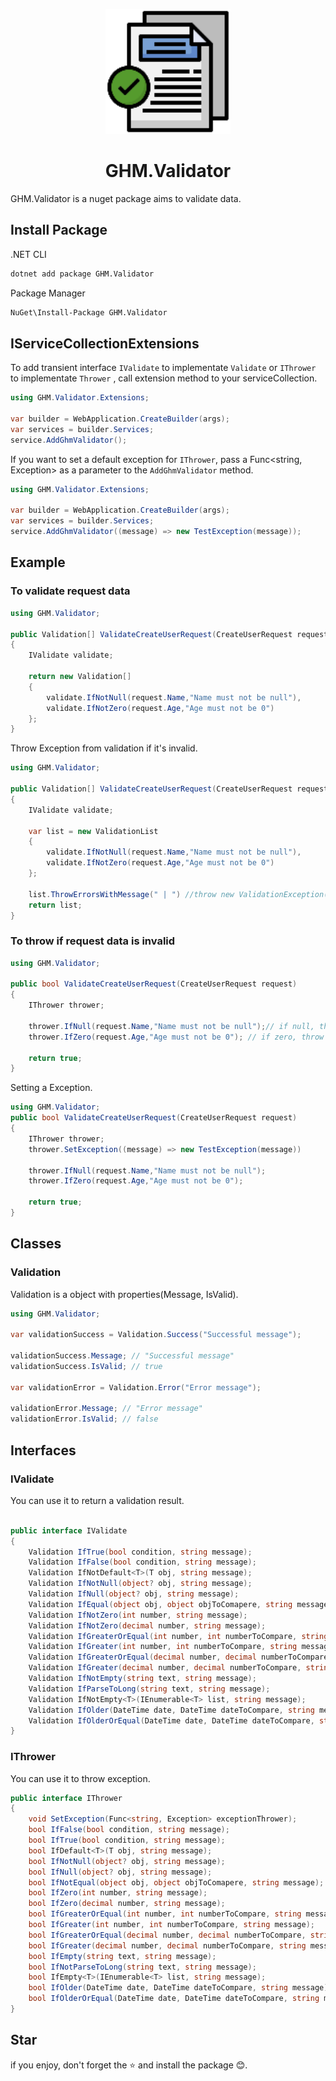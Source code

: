 <p align="center">
<img src="logo.png" alt="logo" width="200px"/>
</p>

<h1 align="center"> GHM.Validator </h1>

GHM.Validator is a nuget package aims to validate data.

## Install Package

.NET CLI

```sh
dotnet add package GHM.Validator
```

Package Manager

```sh
NuGet\Install-Package GHM.Validator
```

## IServiceCollectionExtensions

To add transient interface `IValidate` to implementate `Validate` or `IThrower` to implementate `Thrower` , call extension method to your serviceCollection.

```csharp
using GHM.Validator.Extensions;

var builder = WebApplication.CreateBuilder(args);
var services = builder.Services;
service.AddGhmValidator();
```

If you want to set a default exception for `IThrower`, pass a Func<string, Exception> as a parameter to the `AddGhmValidator` method.

```csharp
using GHM.Validator.Extensions;

var builder = WebApplication.CreateBuilder(args);
var services = builder.Services;
service.AddGhmValidator((message) => new TestException(message));
```

## Example

### To validate request data

```csharp
using GHM.Validator;

public Validation[] ValidateCreateUserRequest(CreateUserRequest request)
{
    IValidate validate;

    return new Validation[]
    {
        validate.IfNotNull(request.Name,"Name must not be null"),
        validate.IfNotZero(request.Age,"Age must not be 0")
    };
}
```

Throw Exception from validation if it's invalid.

```csharp
using GHM.Validator;

public Validation[] ValidateCreateUserRequest(CreateUserRequest request)
{
    IValidate validate;

    var list = new ValidationList
    {
        validate.IfNotNull(request.Name,"Name must not be null"),
        validate.IfNotZero(request.Age,"Age must not be 0")
    };

    list.ThrowErrorsWithMessage(" | ") //throw new ValidationException("Name must not be null | Age must not be 0").
    return list;
}
```

### To throw if request data is invalid

```csharp
using GHM.Validator;

public bool ValidateCreateUserRequest(CreateUserRequest request)
{
    IThrower thrower;

    thrower.IfNull(request.Name,"Name must not be null");// if null, throw ArgumentException.
    thrower.IfZero(request.Age,"Age must not be 0"); // if zero, throw ArgumentException.

    return true;
}
```

Setting a Exception.

```csharp
using GHM.Validator;
public bool ValidateCreateUserRequest(CreateUserRequest request)
{
    IThrower thrower;
    thrower.SetException((message) => new TestException(message))

    thrower.IfNull(request.Name,"Name must not be null");
    thrower.IfZero(request.Age,"Age must not be 0");

    return true;
}
```

## Classes

### Validation

Validation is a object with properties(Message, IsValid).

```csharp
using GHM.Validator;

var validationSuccess = Validation.Success("Successful message");

validationSuccess.Message; // "Successful message"
validationSuccess.IsValid; // true

var validationError = Validation.Error("Error message");

validationError.Message; // "Error message"
validationError.IsValid; // false
```

## Interfaces

### IValidate

You can use it to return a validation result.

```csharp

public interface IValidate
{
    Validation IfTrue(bool condition, string message);
    Validation IfFalse(bool condition, string message);
    Validation IfNotDefault<T>(T obj, string message);
    Validation IfNotNull(object? obj, string message);
    Validation IfNull(object? obj, string message);
    Validation IfEqual(object obj, object objToComapere, string message);
    Validation IfNotZero(int number, string message);
    Validation IfNotZero(decimal number, string message);
    Validation IfGreaterOrEqual(int number, int numberToCompare, string message);
    Validation IfGreater(int number, int numberToCompare, string message);
    Validation IfGreaterOrEqual(decimal number, decimal numberToCompare, string message);
    Validation IfGreater(decimal number, decimal numberToCompare, string message);
    Validation IfNotEmpty(string text, string message);
    Validation IfParseToLong(string text, string message);
    Validation IfNotEmpty<T>(IEnumerable<T> list, string message);
    Validation IfOlder(DateTime date, DateTime dateToCompare, string message);
    Validation IfOlderOrEqual(DateTime date, DateTime dateToCompare, string message);
}
```

### IThrower

You can use it to throw exception.

```csharp
public interface IThrower
{
    void SetException(Func<string, Exception> exceptionThrower);
    bool IfFalse(bool condition, string message);
    bool IfTrue(bool condition, string message);
    bool IfDefault<T>(T obj, string message);
    bool IfNotNull(object? obj, string message);
    bool IfNull(object? obj, string message);
    bool IfNotEqual(object obj, object objToComapere, string message);
    bool IfZero(int number, string message);
    bool IfZero(decimal number, string message);
    bool IfGreaterOrEqual(int number, int numberToCompare, string message);
    bool IfGreater(int number, int numberToCompare, string message);
    bool IfGreaterOrEqual(decimal number, decimal numberToCompare, string message);
    bool IfGreater(decimal number, decimal numberToCompare, string message);
    bool IfEmpty(string text, string message);
    bool IfNotParseToLong(string text, string message);
    bool IfEmpty<T>(IEnumerable<T> list, string message);
    bool IfOlder(DateTime date, DateTime dateToCompare, string message);
    bool IfOlderOrEqual(DateTime date, DateTime dateToCompare, string message);
}
```

## Star

if you enjoy, don't forget the ⭐ and install the package 😊.

